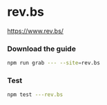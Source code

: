 # rev.bs

https://www.rev.bs/

### Download the guide

```sh
npm run grab --- --site=rev.bs
```

### Test

```sh
npm test ---rev.bs
```
